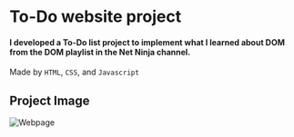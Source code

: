 # To-Do website project
#### I developed a To-Do list project to implement what I learned about DOM from the DOM playlist in the Net Ninja channel.
Made by `HTML`, `CSS`, and `Javascript`

## Project Image

![Webpage](https://github.com/Abdullah-Saeed-BB/To-Do-website/assets/165245683/16a15217-c3f6-48fc-ab50-328a79ef12ae)
